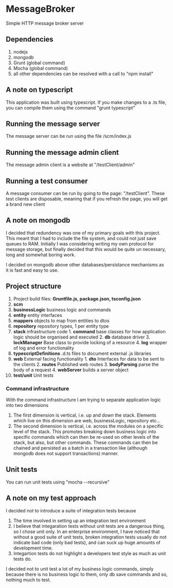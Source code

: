 # MessageBroker
Simple HTTP message broker server

## Dependencies
1. nodejs
2. mongodb
3. Grunt (global command)
4. Mocha (global command)
5. all other dependencies can be resolved with a call to "npm install"

## A note on typescript
This application was built using typescript. If you make changes to a .ts file, you can compile them using the command "grunt typescript"

## Running the message server
The message server can be run using the file /scm/index.js

## Running the message admin client
The message admin client is a website at "/testClient/admin"

## Running a test consumer
A message consumer can be run by going to the page: "/testClient". These test clients are disposable, meaning that if you refresh the page, you will get a brand new client

## A note on mongodb
I decided that redundency was one of my primary goals with this project. This meant that I had to include the file system, and could not just save queues to RAM. Initially I was considering writing my own protocol for message storage, but finally decided that this would be quite un necessary, long and somewhat boring work.

I decided on mongodb above other databases/persistance mechanisms as it is fast and easy to use.

## Project structure
1. Project build files: **Gruntfile.js, package.json, tsconfig.json**
2. **scm**
  1. **businessLogic** business logic and commands
  2. **entity** entity interfaces
  3. **mappers** objects to map from entities to dtos
  4. **repository** repository types, 1 per entity type
  5. **stack** infrastructure code
    1. **command** base classes for how application logic should be organised and executed
    2. **db** database driver
    3. **lockManager** Base class to provide locking of a resource
    4. **log** wrapper of log and error functionality
  6. **typescriptDefinitions** .d.ts files to document external .js libraries
  7. **web** External facing functionality
    1. **dto** Interfaces for data to be sent to the clients
    2. **routes** Published web routes
    3. **bodyParsing** parse the body of a request
    4. **webServer** builds a server object
3. **test/unit** Unit tests 

### Command infrastructure
With the command infrastructure I am trying to separate application logic into two dimensions

1. The first dimension is vertical, i.e. up and down the stack. Elements which live on this dimension are web, businessLogic, repository etc...
2. The second dimension is vertical, i.e. across the modules on a specific level of the stack. This promotes breaking down business logic into specific commands which can then be re-used on other levels of the stack, but also, but other commands. These commands can then be chained and persisted as a batch in a transaction like (although mongodb does not support transactions) manner.

## Unit tests
You can run unit tests using "mocha --recursive"

## A note on my test approach
I decided not to introduce a suite of integration tests because
1. The time involved in setting up an integration test environment
2. I believe that integaration tests without unit tests are a dangerous thing, so I chose unit only. In an enterprise environment, I have noticed that without a good suite of unit tests, broken integration tests usually do not indicate bad code (only bad tests), and can suck up huge amounts of development time.
3. Integartion tests do not highlight a developers test style as much as unit tests do.

I decided not to unit test a lot of my business logic commands, simply because there is no business logic to them, only db save commands and so, nothing much to test.
